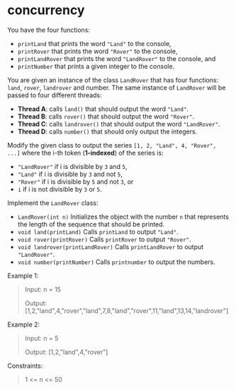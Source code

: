 # concurrency

You have the four functions:

- `printLand` that prints the word `"Land"` to the console,
- `printRover` that prints the word `"Rover"` to the console,
- `printLandRover` that prints the word `"LandRover"` to the console, and
- `printNumber` that prints a given integer to the console.

You are given an instance of the class `LandRover` that has four functions: `land`, `rover`, `landrover` and number. The same instance of `LandRover` will be passed to four different threads:

- **Thread A**: calls `land()` that should output the word `"Land"`.
- **Thread B**: calls `rover()` that should output the word `"Rover"`.
- **Thread C**: calls `landrover()` that should output the word `"LandRover"`.
- **Thread D**: calls `number()` that should only output the integers.

Modify the given class to output the series `[1, 2, "Land", 4, "Rover", ...]` where the i-th token (**1-indexed**) of the series is:

- `"LandRover"` if i is divisible by `3` and `5`,
- `"Land"` if i is divisible by `3` and not `5`,
- `"Rover"` if i is divisible by `5` and not `3`, or
- `i` if i is not divisible by `3` or `5`.

Implement the `LandRover` class:

- `LandRover(int n)` Initializes the object with the number `n` that represents the length of the sequence that should be printed.
- `void land(printLand)` Calls `printLand` to output `"Land"`.
- `void rover(printRover)` Calls `printRover` to output `"Rover"`.
- `void landrover(printLandRover)` Calls `printLandRover` to output `"LandRover"`.
- `void number(printNumber)` Calls `printnumber` to output the numbers.

Example 1:

>Input: n = 15
>
>Output: [1,2,"land",4,"rover","land",7,8,"land","rover",11,"land",13,14,"landrover"]

Example 2:

>Input: n = 5
>
>Output: [1,2,"land",4,"rover"]

Constraints:

>1 <= n <= 50
